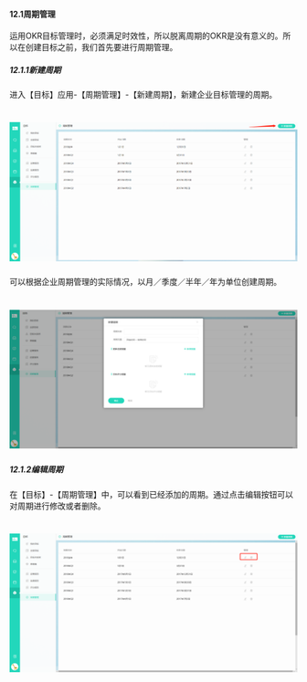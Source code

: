 #### 12.1周期管理

运用OKR目标管理时，必须满足时效性，所以脱离周期的OKR是没有意义的。所以在创建目标之前，我们首先要进行周期管理。


##### 12.1.1新建周期

进入【目标】应用-【周期管理】-【新建周期】，新建企业目标管理的周期。

# ![](/assets/12.1新建周期.png)

可以根据企业周期管理的实际情况，以月／季度／半年／年为单位创建周期。

# ![](/assets/12.1新建周期2.png)

##### 12.1.2编辑周期

在【目标】-【周期管理】中，可以看到已经添加的周期。通过点击编辑按钮可以对周期进行修改或者删除。

# ![](/assets/12.1.2编辑周期.png)

